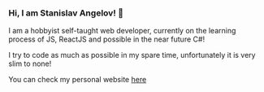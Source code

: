 ### Hi, I am Stanislav Angelov! 👋

I am a hobbyist self-taught web developer, currently on the learning process of JS, ReactJS and possible in the near future C#!

I try to code as much as possible in my spare time, unfortunately it is very slim to none!

You can check my personal website [here](https://justaway1.github.io/theportfolio/)
